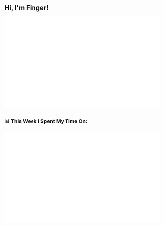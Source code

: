 <h2> Hi, I'm Finger!</h2>

<img align="right" src="https://raw.githubusercontent.com/spianmo/github-stats/master/generated/overview.svg#gh-light-mode-only">

<!-- <img align="right" height="160em" src="https://github-readme-stats-eight-theta.vercel.app/api/top-langs/?username=spianmo&layout=compact&langs_count=8&theme=algolia"/>	 -->
	
```go
package main

type Me struct {
	Name   string
	Job    string
	Code   string
	Skills string
}

func main() {
	me := &Me{
		Name:   "Finger",
		Job:    "Client-side Engineer",
		Code:   "Java and C++ and Others",
		Skills: "Android Security NLP ^o^",
	}
	_ = me
}
```


<h3>📊 This Week I Spent My Time On:</h3>
<img align='right' src="https://raw.githubusercontent.com/spianmo/github-stats/master/generated/languages.svg#gh-light-mode-only">

<!--START_SECTION:waka-->

```text
Vue.js                   5 hrs 21 mins   ██████████████████▒░░░░░░   73.91 %
JavaScript               18 mins         █░░░░░░░░░░░░░░░░░░░░░░░░   04.31 %
CMake                    16 mins         █░░░░░░░░░░░░░░░░░░░░░░░░   03.77 %
Dart                     14 mins         █░░░░░░░░░░░░░░░░░░░░░░░░   03.40 %
Java                     13 mins         ▓░░░░░░░░░░░░░░░░░░░░░░░░   03.15 %
C++                      12 mins         ▓░░░░░░░░░░░░░░░░░░░░░░░░   02.80 %
```

<!--END_SECTION:waka-->
